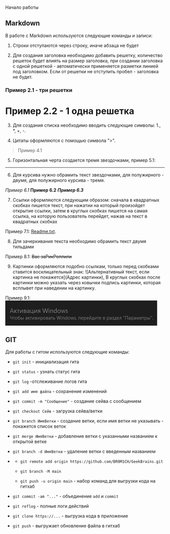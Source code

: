 Начало работы

## Markdown

В работе с Markdown используются следующие команды и записи:

1. Строки отступаются через строку, иначе абзаца не будет

2. Для создания заголовка необходимо добавить решетку, количество решеток будет влиять на размер заголовка, при создании заголовка с одной решеткой - автоматически применяется разметки линией под заголовком. Если от решетки не отступить пробел - заголовка не будет.

### Пример 2.1 - три решетки

# Пример 2.2 - 1 одна решетка

3. Для создания списка необходимо вводить следующие символы: 1.,  *, +, -.

4.  Цитаты оформляются с помощью символа ">".

> Пример 4.1

5. Горизонтальная черта создается тремя звездочками, пример 5.1:

*** 

6. Для курсива нужно обрамить текст звездочками, для полужирного - двумя, для полужирного курсива - тремя. 

*Пример 6.1* **Пример 6.2** ***Пример 6.3***

7.  Ссылки оформляются следующим образом: сначала в квадратных скобках пишется текст, при нажатии на который произойдет открытие ссылки, затем в круглых скобках пишется на самая ссылка, на которую пользователь перейдет, нажав на текст в квадратных скобках

Пример 7.1:  [Readme.txt](https://www.youtube.com/watch?v=dQw4w9WgXcQ).

8. Для зачеркивания текста необходимо обрамить текст двумя тильдами

Пример 8.1: ~~Вас заРикРоллили~~

9. Картинки оформляются подобно ссылкам, только перед скобками ставится восклицательный знак: ![Альтернативный текст, если картинка не покажется](Адрес картинки), В круглых скобках после картинки можно указать через ковычки подпись картинки, которая всплывет при наведении на картинку.

Пример 9.1: ![Ого, активированная винда](1.png "Непорядок...")

## GIT

Для работы с гитом используются следующие команды:

* `git init` - инициализация гита

* `git status` - узнать статус гита

* `git log` -отслеживание логов гита

* `git add имя файла` - сохранение изменений

* `git commit -m "Сообщение"` - создание сейва с сообщением

* `git checkout Сейв` - загрузка сейва/ветки

* `git branch ИмяВетки` - создание ветки, если имя ветки не указывать - покажется список веток

* `git merge ИмяВетки` - добавление ветки с указанными названием к открытой ветке

* `git branch -d ИмяВетки` - удаление ветки с введенным названием

*   * `git remote add origin https://github.com/BR0M1CH/GeekBrains.git`

    * `git branch -M main`

    * `git push -u origin main` - набор команд для выгрузки кода на гитхаб

* `git commit -am "..."` - объединение `add` и `commit`

* `git reflog` - полные логи действий

* `git clone https://...` - выгрузка кода в приложение 

* `git push` - выгружает обновление файла в гитхаб
